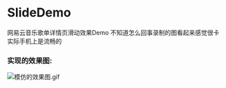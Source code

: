 # SlideDemo
网易云音乐歌单详情页滑动效果Demo
不知道怎么回事录制的图看起来感觉很卡
实际手机上是流畅的

### 实现的效果图:
 ![模仿的效果图.gif](https://github.com/hsxiaodev/SlideDemo/blob/master/pic/%E7%BD%91%E6%98%93%E4%BA%91%E9%9F%B3%E4%B9%90%E6%AD%8C%E5%8D%95%E8%AF%A6%E6%83%85%E9%A1%B5%E6%BB%91%E5%8A%A8%E6%95%88%E6%9E%9C.gif) 
